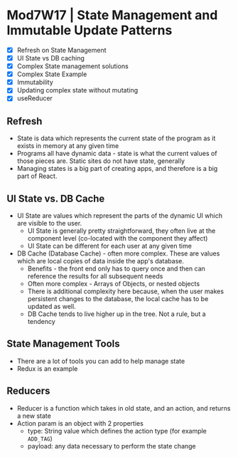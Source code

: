 # Mod7W17 | State Management and Immutable Update Patterns


- [x] Refresh on State Management
- [x] UI State vs DB caching
- [x] Complex State management solutions
- [x] Complex State Example
- [x] Immutability
- [x] Updating complex state without mutating
- [x] useReducer

## Refresh

- State is data which represents the current state of the program as it exists in memory at any given time
- Programs all have dynamic data - state is what the current values of those pieces are. Static sites do not have state, generally
- Managing states is a big part of creating apps, and therefore is a big part of React.

## UI State vs. DB Cache

- UI State are values which represent the parts of the dynamic UI which are visible to the user.
  - UI State is generally pretty straightforward, they often live at the component level (co-located with the component they affect)
  - UI State can be different for each user at any given time
- DB Cache (Database Cache) - often more complex. These are values which are local copies of data inside the app's database.
  - Benefits - the front end only has to query once and then can reference the results for all subsequent needs
  - Often more complex - Arrays of Objects, or nested objects
  - There is additional complexity here because, when the user makes persistent changes to the database, the local cache has to be updated as well.
  - DB Cache tends to live higher up in the tree. Not a rule, but a tendency

## State Management Tools

- There are a lot of tools you can add to help manage state
- Redux is an example

## Reducers

- Reducer is a function which takes in old state, and an action, and returns a new state
- Action param is an object with 2 properties
  - type: String value which defines the action type (for example `ADD_TAG`)
  - payload: any data necessary to perform the state change